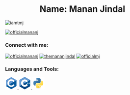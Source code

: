 <h1 align="center">Name: Manan Jindal</h1>
<p align="left"> <img src="https://komarev.com/ghpvc/?username=iamtmj&label=Profile%20views&color=0e75b6&style=flat" alt="iamtmj" /> </p>

<p align="left"> <a href="https://twitter.com/officialmananj" target="blank"><img src="https://img.shields.io/twitter/follow/officialmananj?logo=twitter&style=for-the-badge" alt="officialmananj" /></a> </p>

<h3 align="left">Connect with me:</h3>
<p align="left">
<a href="https://twitter.com/officialmananj" target="blank"><img align="center" src="https://raw.githubusercontent.com/rahuldkjain/github-profile-readme-generator/master/src/images/icons/Social/twitter.svg" alt="officialmananj" height="30" width="40" /></a>
<a href="https://linkedin.com/in/themananjindal" target="blank"><img align="center" src="https://raw.githubusercontent.com/rahuldkjain/github-profile-readme-generator/master/src/images/icons/Social/linked-in-alt.svg" alt="themananjindal" height="30" width="40" /></a>
<a href="https://www.leetcode.com/officialmj" target="blank"><img align="center" src="https://raw.githubusercontent.com/rahuldkjain/github-profile-readme-generator/master/src/images/icons/Social/leet-code.svg" alt="officialmj" height="30" width="40" /></a>
</p>

<h3 align="left">Languages and Tools:</h3>
<p align="left"> <a href="https://www.cprogramming.com/" target="_blank" rel="noreferrer"> <img src="https://raw.githubusercontent.com/devicons/devicon/master/icons/c/c-original.svg" alt="c" width="40" height="40"/> </a> <a href="https://www.w3schools.com/cpp/" target="_blank" rel="noreferrer"> <img src="https://raw.githubusercontent.com/devicons/devicon/master/icons/cplusplus/cplusplus-original.svg" alt="cplusplus" width="40" height="40"/> </a> <a href="https://www.python.org" target="_blank" rel="noreferrer"> <img src="https://raw.githubusercontent.com/devicons/devicon/master/icons/python/python-original.svg" alt="python" width="40" height="40"/> </a> </p>

